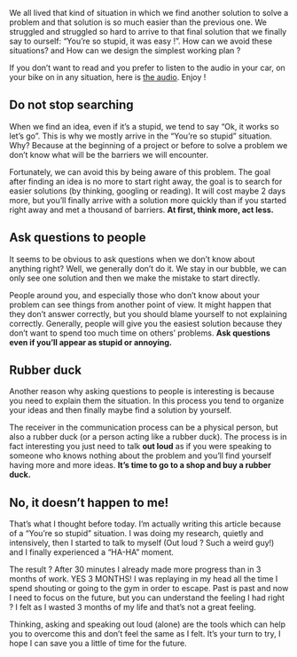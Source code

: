 We all lived that kind of situation in which we find another solution to solve a problem and that solution is so much easier than the previous one. We struggled and struggled so hard to arrive to that final solution that we finally say to ourself: “You’re so stupid, it was easy !”. How can we avoid these situations? and How can we design the simplest working plan ?

If you don’t want to read and you prefer to listen to the audio in your car, on your bike on in any situation, here is [the audio](https://www.podbean.com/media/share/pb-jq9gz-87d822). Enjoy !

## Do not stop searching

When we find an idea, even if it’s a stupid, we tend to say “Ok, it works so let’s go”. This is why we mostly arrive in the “You’re so stupid” situation. Why? Because at the beginning of a project or before to solve a problem we don’t know what will be the barriers we will encounter.

Fortunately, we can avoid this by being aware of this problem. The goal after finding an idea is no more to start right away, the goal is to search for easier solutions (by thinking, googling or reading). It will cost maybe 2 days more, but you’ll finally arrive with a solution more quickly than if you started right away and met a thousand of barriers. **At first, think more, act less.**

## Ask questions to people

It seems to be obvious to ask questions when we don’t know about anything right? Well, we generally don’t do it. We stay in our bubble, we can only see one solution and then we make the mistake to start directly.

People around you, and especially those who don’t know about your problem can see things from another point of view. It might happen that they don’t answer correctly, but you should blame yourself to not explaining correctly. Generally, people will give you the easiest solution because they don’t want to spend too much time on others’ problems. **Ask questions even if you’ll appear as stupid or annoying.**

## Rubber duck

Another reason why asking questions to people is interesting is because you need to explain them the situation. In this process you tend to organize your ideas and then finally maybe find a solution by yourself.

The receiver in the communication process can be a physical person, but also a rubber duck (or a person acting like a rubber duck). The process is in fact interesting you just need to talk **out loud** as if you were speaking to someone who knows nothing about the problem and you’ll find yourself having more and more ideas. **It’s time to go to a shop and buy a rubber duck.**

## No, it doesn’t happen to me!

That’s what I thought before today. I’m actually writing this article because of a “You’re so stupid” situation. I was doing my research, quietly and intensively, then I started to talk to myself (Out loud ? Such a weird guy!) and I finally experienced a “HA-HA” moment.

The result ? After 30 minutes I already made more progress than in 3 months of work. YES 3 MONTHS! I was replaying in my head all the time I spend shouting or going to the gym in order to escape. Past is past and now I need to focus on the future, but you can understand the feeling I had right ? I felt as I wasted 3 months of my life and that’s not a great feeling.

Thinking, asking and speaking out loud (alone) are the tools which can help you to overcome this and don’t feel the same as I felt. It’s your turn to try, I hope I can save you a little of time for the future.
